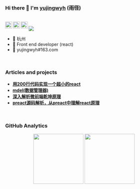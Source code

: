### Hi there 👋 I'm [yujingwyh](https://github.com/yujingwyh) (雨径)

<br/>

<a href="https://www.zhihu.com/people/yujingwyh">
  <img align="left" alt="zhihu" width="22px" src="https://cdn.jsdelivr.net/npm/simple-icons@3.1.0/icons/zhihu.svg" />
</a>

<a href="#yujingwyh">
  <img align="left" alt="wechat" width="22px" src="https://cdn.jsdelivr.net/npm/simple-icons@3.1.0/icons/wechat.svg" />
</a>

<a href="https://github.com/yujingwyh">
  <img align="left" alt="github" width="22px" src="https://cdn.jsdelivr.net/npm/simple-icons@3.1.0/icons/github.svg" />
</a>

![](https://visitor-badge.glitch.me/badge?page_id=yujingwyh.visitor-badge)


* 📍 杭州
* 🍉 Front end developer (react)
* 📧 yujingwyh#163.com

<br />


### Articles and projects

- [**用200行代码实现一个超小的react**](https://zhuanlan.zhihu.com/p/408340406)
- [**mdel(数据管理器)**](https://github.com/mdeljs/mdel)
- [**深入解析微前端乾坤原理**](https://zhuanlan.zhihu.com/p/414468874)
- [**preact源码解析，从preact中理解react原理**](https://zhuanlan.zhihu.com/p/100076938)

<br />


### GitHub Analytics

<div align="center">
  <img height="160em" src="https://github-readme-stats.vercel.app/api?username=yujingwyh&show_icons=true&theme=react&include_all_commits=true&count_private=true"/>
  <img height="160em" src="https://github-readme-stats.vercel.app/api/top-langs/?username=yujingwyh&layout=compact&langs_count=8&theme=react"/>
</p>
